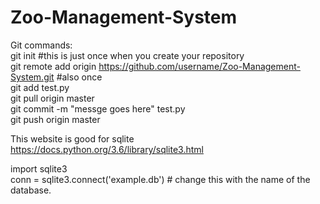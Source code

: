# Zoo-Management-System

Git commands: <br />
git init #this is just once when you create your repository <br />
git remote add origin https://github.com/username/Zoo-Management-System.git #also once <br />
git add test.py <br />
git pull origin master <br />
git commit -m "messge goes here" test.py <br />
git push origin master <br />

This website is good for sqlite https://docs.python.org/3.6/library/sqlite3.html

import sqlite3 <br />
conn = sqlite3.connect('example.db') # change this with the name of the database.
